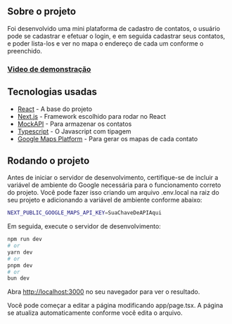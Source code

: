 ## Sobre o projeto
Foi desenvolvido uma mini plataforma de cadastro de contatos, o usuário pode se cadastrar e efetuar o login, e em seguida cadastrar seus contatos, e poder lista-los e ver no mapa o endereço de cada um conforme o preenchido.
### [Video de demonstração](https://youtu.be/VFGH9LS0bG0)
## Tecnologias usadas
- [React](https://pt-br.legacy.reactjs.org/) - A base do projeto
- [Next.js](https://nextjs.org/docs) - Framework escolhido para rodar no React
- [MockAPI](https://mockapi.io/) - Para armazenar os contatos
- [Typescript](https://www.typescriptlang.org/) - O Javascript com tipagem
- [Google Maps Platform](https://developers.google.com/maps/apis-by-platform) - Para gerar os mapas de cada contato
  
## Rodando o projeto
Antes de iniciar o servidor de desenvolvimento, certifique-se de incluir a variável de ambiente do Google necessária para o funcionamento correto do projeto. Você pode fazer isso criando um arquivo .env.local na raiz do seu projeto e adicionando a variável de ambiente conforme abaixo:
```bash
NEXT_PUBLIC_GOOGLE_MAPS_API_KEY=SuaChaveDeAPIAqui
```
Em seguida, execute o servidor de desenvolvimento:

```bash
npm run dev
# or
yarn dev
# or
pnpm dev
# or
bun dev
```

Abra [http://localhost:3000](http://localhost:3000) no seu navegador para ver o resultado.

Você pode começar a editar a página modificando app/page.tsx. A página se atualiza automaticamente conforme você edita o arquivo.
